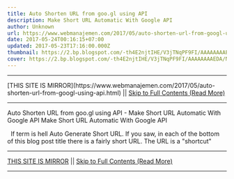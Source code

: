 ```yaml
---
title: Auto Shorten URL from goo.gl using API
description: Make Short URL Automatic With Google API
author: Unknown
url: https://www.webmanajemen.com/2017/05/auto-shorten-url-from-googl-using-api.html
date: 2017-05-24T00:16:15+07:00
updated: 2017-05-23T17:16:00.000Z
thumbnail: https://2.bp.blogspot.com/-th4E2njtIHE/V3jTNqPF9FI/AAAAAAAAEDA/NG4-G59Lr4g1Ni2SCTtRyk3u2Aeq-w0vgCLcB/s320/Membuat%2BShort%2BURL%2BOtomatis%2BDengan%2BGoogle%2BAPI%2B01.jpg
cover: https://2.bp.blogspot.com/-th4E2njtIHE/V3jTNqPF9FI/AAAAAAAAEDA/NG4-G59Lr4g1Ni2SCTtRyk3u2Aeq-w0vgCLcB/s320/Membuat%2BShort%2BURL%2BOtomatis%2BDengan%2BGoogle%2BAPI%2B01.jpg
---
```


<hr/> [THIS SITE IS MIRROR](https://www.webmanajemen.com/2017/05/auto-shorten-url-from-googl-using-api.html) || <a href="https://www.webmanajemen.com/2017/05/auto-shorten-url-from-googl-using-api.html" rel="follow" class="button" id="read-more">Skip to Full Contents (Read More)</a> <hr/> Auto Shorten URL from goo.gl using API - Make Short URL Automatic With Google API Make Short URL Automatic With Google API






 
If term is hell Auto Generate Short URL. If you saw, in each of the bottom of this blog post title there is a fairly short URL. The URL is a "shortcut" <hr/> [THIS SITE IS MIRROR](https://www.webmanajemen.com/2017/05/auto-shorten-url-from-googl-using-api.html) || <a href="https://www.webmanajemen.com/2017/05/auto-shorten-url-from-googl-using-api.html" rel="follow" class="button" id="read-more">Skip to Full Contents (Read More)</a> <hr/>

<script>
    if (location.host.includes('dimaslanjaka12')) {
      location.replace('https://www.webmanajemen.com/2017/05/auto-shorten-url-from-googl-using-api.html');
    }
  </script>